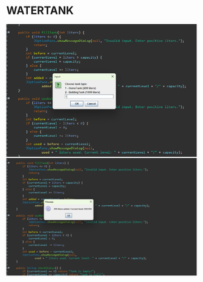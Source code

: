 # WATERTANK
![image alt](https://github.com/fcandare553266/WATERTANK/blob/bc71e57284e7e114b6511c75a378b86ad083f8b8/Screenshot%202025-08-27%20041922.png)
![image alt](https://github.com/fcandare553266/WATERTANK/blob/6332b1e6b8a1390bfadd399c533460a38688c6f4/Screenshot%202025-08-27%20042101.png)
